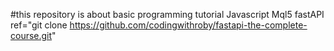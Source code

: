 #this repository is about basic programming tutorial
Javascript
Mql5
fastAPI
ref="git clone https://github.com/codingwithroby/fastapi-the-complete-course.git"
